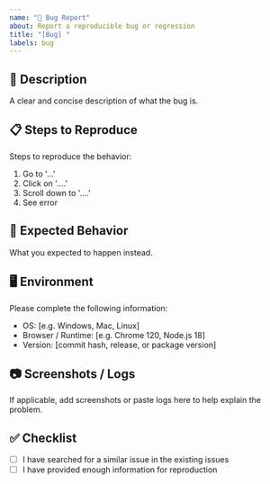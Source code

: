 ```yaml
---
name: "🐛 Bug Report"
about: Report a reproducible bug or regression
title: "[Bug] "
labels: bug
---
```


## 🐞 Description

A clear and concise description of what the bug is.

## 📋 Steps to Reproduce

Steps to reproduce the behavior:

1. Go to '...'
2. Click on '....'
3. Scroll down to '....'
4. See error

## 🤔 Expected Behavior

What you expected to happen instead.

## 🖥️ Environment

Please complete the following information:

- OS: [e.g. Windows, Mac, Linux]
- Browser / Runtime: [e.g. Chrome 120, Node.js 18]
- Version: [commit hash, release, or package version]

## 📷 Screenshots / Logs

If applicable, add screenshots or paste logs here to help explain the problem.

## ✅ Checklist

- [ ] I have searched for a similar issue in the existing issues
- [ ] I have provided enough information for reproduction
